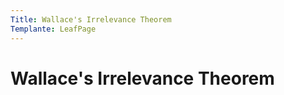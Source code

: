 ```yaml
---
Title: Wallace's Irrelevance Theorem
Templante: LeafPage
---
```


# Wallace's Irrelevance Theorem
$$\newcommand{\F}[1]{^{[\text{F}#1]}}\newcommand{\C}[2]{^{[#1\text{, p.#2}]}}\newcommand{\c}[1]{^{[#1]}}\newcommand{\Ci}[2]{^{[#1\text{, #2}]}}$$
